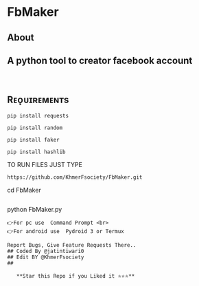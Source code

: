 # FbMaker

## About
<h2>A python tool to creator facebook account</h2>
<br>


## Rᴇᴏ̨ᴜɪʀᴇᴍᴇɴᴛs 
```
pip install requests

pip install random

pip install faker

pip install hashlib

```
TO RUN FILES JUST TYPE
```
https://github.com/KhmerFsociety/FbMaker.git
```
cd FbMaker
```
```
python FbMaker.py
```
👉For pc use  Command Prompt <br>
👉For android use  Pydroid 3 or Termux
  
Report Bugs, Give Feature Requests There..  
## Coded By @jatintiwari0
## Edit BY @KhmerFsociety
## 

   **Star this Repo if you Liked it ⭐⭐⭐**
